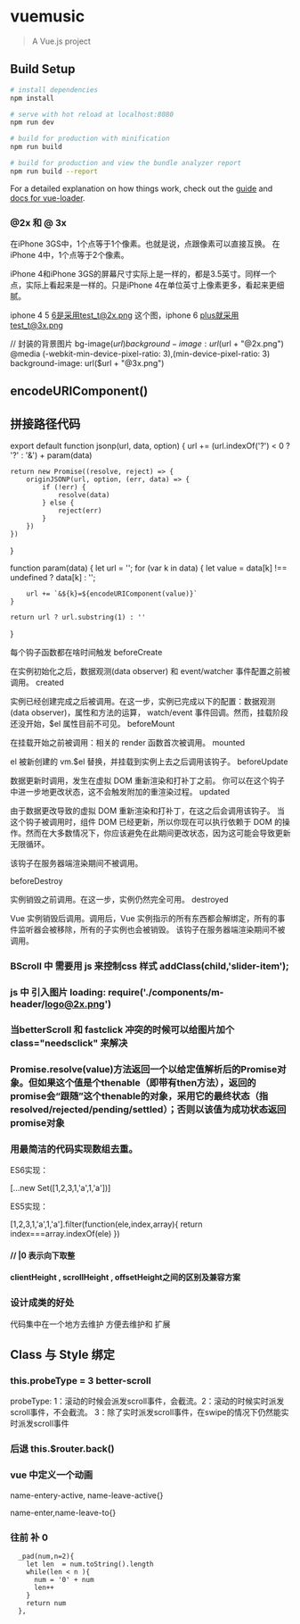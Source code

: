 # vuemusic

> A Vue.js project

## Build Setup

``` bash
# install dependencies
npm install

# serve with hot reload at localhost:8080
npm run dev

# build for production with minification
npm run build

# build for production and view the bundle analyzer report
npm run build --report
```

For a detailed explanation on how things work, check out the [guide](http://vuejs-templates.github.io/webpack/) and [docs for vue-loader](http://vuejs.github.io/vue-loader).



###  @2x 和 @ 3x   

在iPhone 3GS中，1个点等于1个像素。也就是说，点跟像素可以直接互换。
在iPhone 4中，1个点等于2个像素。

iPhone 4和iPhone 3GS的屏幕尺寸实际上是一样的，都是3.5英寸。同样一个点，实际上看起来是一样的。只是iPhone 4在单位英寸上像素更多，看起来更细腻。

iphone 4  5  6是采用test_t@2x.png 这个图，iphone 6 plus就采用test_t@3x.png

// 封装的背景图片
bg-image($url)
  background-image: url($url + "@2x.png")
  @media (-webkit-min-device-pixel-ratio: 3),(min-device-pixel-ratio: 3)
    background-image: url($url + "@3x.png")


## encodeURIComponent()  


##  拼接路径代码

export default function jsonp(url, data, option) {
    url += (url.indexOf('?') < 0 ? '?' : '&') + param(data)

    return new Promise((resolve, reject) => {
        originJSONP(url, option, (err, data) => {
            if (!err) {
                resolve(data)
            } else {
                reject(err)
            }
        })
    })
}



function param(data) {
    let url = '';
    for (var k in data) {
        let value = data[k] !== undefined ? data[k] : '';

        url += `&${k}=${encodeURIComponent(value)}`
    }

    return url ? url.substring(1) : ''
}  


每个钩子函数都在啥时间触发
beforeCreate

在实例初始化之后，数据观测(data observer) 和 event/watcher 事件配置之前被调用。
created

实例已经创建完成之后被调用。在这一步，实例已完成以下的配置：数据观测(data observer)，属性和方法的运算， watch/event 事件回调。然而，挂载阶段还没开始，$el 属性目前不可见。
beforeMount

在挂载开始之前被调用：相关的 render 函数首次被调用。
mounted

el 被新创建的 vm.$el 替换，并挂载到实例上去之后调用该钩子。
beforeUpdate

数据更新时调用，发生在虚拟 DOM 重新渲染和打补丁之前。 你可以在这个钩子中进一步地更改状态，这不会触发附加的重渲染过程。
updated

由于数据更改导致的虚拟 DOM 重新渲染和打补丁，在这之后会调用该钩子。
当这个钩子被调用时，组件 DOM 已经更新，所以你现在可以执行依赖于 DOM 的操作。然而在大多数情况下，你应该避免在此期间更改状态，因为这可能会导致更新无限循环。

该钩子在服务器端渲染期间不被调用。

beforeDestroy

实例销毁之前调用。在这一步，实例仍然完全可用。
destroyed

 Vue 实例销毁后调用。调用后，Vue 实例指示的所有东西都会解绑定，所有的事件监听器会被移除，所有的子实例也会被销毁。 该钩子在服务器端渲染期间不被调用。


###  BScroll  中 需要用  js  来控制css  样式    addClass(child,'slider-item');



###  js  中 引入图片    loading: require('./components/m-header/logo@2x.png')


###  当betterScroll  和 fastclick  冲突的时候可以给图片加个 class="needsclick"  来解决

### Promise.resolve(value)方法返回一个以给定值解析后的Promise对象。但如果这个值是个thenable（即带有then方法），返回的promise会“跟随”这个thenable的对象，采用它的最终状态（指resolved/rejected/pending/settled）；否则以该值为成功状态返回promise对象

### 用最简洁的代码实现数组去重。

ES6实现：

[...new Set([1,2,3,1,'a',1,'a'])]

ES5实现：

[1,2,3,1,'a',1,'a'].filter(function(ele,index,array){
    return index===array.indexOf(ele)
})


####               //  |0 表示向下取整


####  clientHeight , scrollHeight , offsetHeight之间的区别及兼容方案


### 设计成类的好处
代码集中在一个地方去维护    方便去维护和 扩展




##  Class 与 Style 绑定


###  this.probeType = 3  better-scroll

probeType: 1：滚动的时候会派发scroll事件，会截流。2：滚动的时候实时派发scroll事件，不会截流。 3：除了实时派发scroll事件，在swipe的情况下仍然能实时派发scroll事件


###  后退  this.$router.back()


###  vue 中定义一个动画
name-entery-active, name-leave-active{}


name-enter,name-leave-to{}


###    往前 补 0 
      _pad(num,n=2){
        let len  = num.toString().length
        while(len < n ){
          num = '0' + num
          len++
        }
        return num 
      },



